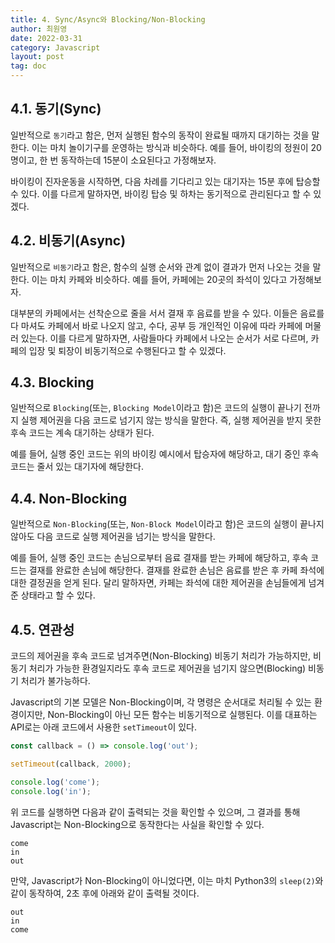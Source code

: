 ```yaml
---
title: 4. Sync/Async와 Blocking/Non-Blocking
author: 최원영
date: 2022-03-31
category: Javascript
layout: post
tag: doc
---
```


## 4.1. 동기(Sync)

일반적으로 `동기`라고 함은, 먼저 실행된 함수의 동작이 완료될 때까지 대기하는 것을 말한다. 이는 마치 놀이기구를 운영하는 방식과 비슷하다. 예를 들어, 바이킹의 정원이 20명이고, 한 번 동작하는데 15분이 소요된다고 가정해보자.

바이킹이 진자운동을 시작하면, 다음 차례를 기다리고 있는 대기자는 15분 후에 탑승할 수 있다. 이를 다르게 말하자면, 바이킹 탑승 및 하차는 동기적으로 관리된다고 할 수 있겠다.

## 4.2. 비동기(Async)

일반적으로 `비동기`라고 함은, 함수의 실행 순서와 관계 없이 결과가 먼저 나오는 것을 말한다. 이는 마치 카페와 비슷하다. 예를 들어, 카페에는 20곳의 좌석이 있다고 가정해보자.

대부분의 카페에서는 선착순으로 줄을 서서 결재 후 음료를 받을 수 있다. 이들은 음료를 다 마셔도 카페에서 바로 나오지 않고, 수다, 공부 등 개인적인 이유에 따라 카페에 머물러 있는다. 이를 다르게 말하자면, 사람들마다 카페에서 나오는 순서가 서로 다르며, 카페의 입장 및 퇴장이 비동기적으로 수행된다고 할 수 있겠다.

## 4.3. Blocking

일반적으로 `Blocking`(또는, `Blocking Model`이라고 함)은 코드의 실행이 끝나기 전까지 실행 제어권을 다음 코드로 넘기지 않는 방식을 말한다. 즉, 실행 제어권을 받지 못한 후속 코드는 계속 대기하는 상태가 된다.

예를 들어, 실행 중인 코드는 위의 바이킹 예시에서 탑승자에 해당하고, 대기 중인 후속 코드는 줄서 있는 대기자에 해당한다.

## 4.4. Non-Blocking

일반적으로 `Non-Blocking`(또는, `Non-Block Model`이라고 함)은 코드의 실행이 끝나지 않아도 다음 코드로 실행 제어권을 넘기는 방식을 말한다.

예를 들어, 실행 중인 코드는 손님으로부터 음료 결재를 받는 카페에 해당하고, 후속 코드는 결재를 완료한 손님에 해당한다. 결재를 완료한 손님은 음료를 받은 후 카페 좌석에 대한 결정권을 얻게 된다. 달리 말하자면, 카페는 좌석에 대한 제어권을 손님들에게 넘겨준 상태라고 할 수 있다.

## 4.5. 연관성

코드의 제어권을 후속 코드로 넘겨주면(Non-Blocking) 비동기 처리가 가능하지만, 비동기 처리가 가능한 환경일지라도 후속 코드로 제어권을 넘기지 않으면(Blocking) 비동기 처리가 불가능하다.

Javascript의 기본 모델은 Non-Blocking이며, 각 명령은 순서대로 처리될 수 있는 환경이지만, Non-Blocking이 아닌 모든 함수는 비동기적으로 실행된다. 이를 대표하는 API로는 아래 코드에서 사용한 `setTimeout`이 있다.

```js
const callback = () => console.log('out');

setTimeout(callback, 2000);

console.log('come');
console.log('in');
```

위 코드를 실행하면 다음과 같이 출력되는 것을 확인할 수 있으며, 그 결과를 통해 Javascript는 Non-Blocking으로 동작한다는 사실을 확인할 수 있다.

```
come
in
out
```

만약, Javascript가 Non-Blocking이 아니었다면, 
이는 마치 Python3의 `sleep(2)`와 같이 동작하여, 2초 후에 아래와 같이 출력될 것이다. 

```
out
in
come
```